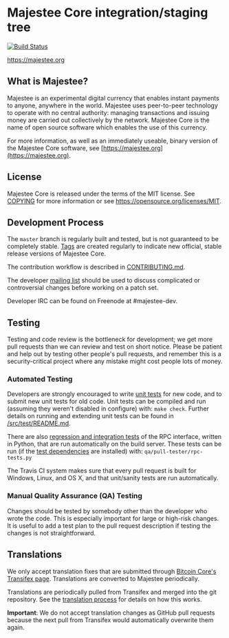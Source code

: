 Majestee Core integration/staging tree
=====================================

[![Build Status](https://travis-ci.org/majestee-project/majestee.svg?branch=master)](https://travis-ci.org/majestee-project/majestee)

https://majestee.org

What is Majestee?
----------------

Majestee is an experimental digital currency that enables instant payments to
anyone, anywhere in the world. Majestee uses peer-to-peer technology to operate
with no central authority: managing transactions and issuing money are carried
out collectively by the network. Majestee Core is the name of open source
software which enables the use of this currency.

For more information, as well as an immediately useable, binary version of
the Majestee Core software, see [https://majestee.org](https://majestee.org).

License
-------

Majestee Core is released under the terms of the MIT license. See [COPYING](COPYING) for more
information or see https://opensource.org/licenses/MIT.

Development Process
-------------------

The `master` branch is regularly built and tested, but is not guaranteed to be
completely stable. [Tags](https://github.com/majestee-project/majestee/tags) are created
regularly to indicate new official, stable release versions of Majestee Core.

The contribution workflow is described in [CONTRIBUTING.md](CONTRIBUTING.md).

The developer [mailing list](https://groups.google.com/forum/#!forum/majestee-dev)
should be used to discuss complicated or controversial changes before working
on a patch set.

Developer IRC can be found on Freenode at #majestee-dev.

Testing
-------

Testing and code review is the bottleneck for development; we get more pull
requests than we can review and test on short notice. Please be patient and help out by testing
other people's pull requests, and remember this is a security-critical project where any mistake might cost people
lots of money.

### Automated Testing

Developers are strongly encouraged to write [unit tests](src/test/README.md) for new code, and to
submit new unit tests for old code. Unit tests can be compiled and run
(assuming they weren't disabled in configure) with: `make check`. Further details on running
and extending unit tests can be found in [/src/test/README.md](/src/test/README.md).

There are also [regression and integration tests](/qa) of the RPC interface, written
in Python, that are run automatically on the build server.
These tests can be run (if the [test dependencies](/qa) are installed) with: `qa/pull-tester/rpc-tests.py`

The Travis CI system makes sure that every pull request is built for Windows, Linux, and OS X, and that unit/sanity tests are run automatically.

### Manual Quality Assurance (QA) Testing

Changes should be tested by somebody other than the developer who wrote the
code. This is especially important for large or high-risk changes. It is useful
to add a test plan to the pull request description if testing the changes is
not straightforward.

Translations
------------

We only accept translation fixes that are submitted through [Bitcoin Core's Transifex page](https://www.transifex.com/projects/p/bitcoin/).
Translations are converted to Majestee periodically.

Translations are periodically pulled from Transifex and merged into the git repository. See the
[translation process](doc/translation_process.md) for details on how this works.

**Important**: We do not accept translation changes as GitHub pull requests because the next
pull from Transifex would automatically overwrite them again.
